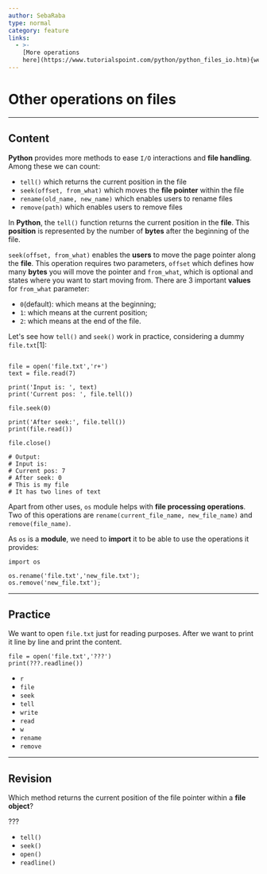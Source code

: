 ```yaml
---
author: SebaRaba
type: normal
category: feature
links:
  - >-
    [More operations
    here](https://www.tutorialspoint.com/python/python_files_io.htm){website}
---
```


# Other operations on files


---

## Content

**Python** provides more methods to ease `I/O` interactions and **file handling**. Among these we can count:

- `tell()` which returns the current position in the file
- `seek(offset, from_what)` which moves the **file pointer** within the file
- `rename(old_name, new_name)` which enables users to rename files
- `remove(path)` which enables users to remove files

In **Python**, the `tell()` function returns the current position in the **file**. This **position** is represented by the number of **bytes** after the beginning of the file.

`seek(offset, from_what)` enables the **users** to move the page pointer along the **file**. This operation requires two parameters, `offset` which defines how many **bytes** you will move the pointer and `from_what`, which is optional and states where you want to start moving from. There are 3 important **values** for `from_what` parameter:

- `0`(default): which means at the beginning;
- `1`: which means at the current position;
- `2`: which means at the end of the file.

Let's see how `tell()` and `seek()` work in practice, considering a dummy `file.txt`[1]:

```plain-text

file = open('file.txt','r+')
text = file.read(7)

print('Input is: ', text)
print('Current pos: ', file.tell())

file.seek(0)

print('After seek:', file.tell())
print(file.read())

file.close()

# Output:
# Input is:
# Current pos: 7
# After seek: 0
# This is my file
# It has two lines of text
```

Apart from other uses, `os` module helps with **file processing operations**. Two of this operations are
`rename(current_file_name, new_file_name)` and `remove(file_name)`.

As `os` is a **module**, we need to **import** it to be able to use the operations it provides:

```plain-text
import os

os.rename('file.txt','new_file.txt');
os.remove('new_file.txt');
```


---

## Practice

We want to open `file.txt` just for reading purposes. After we want to print it line by line and print the content.

```plain-text
file = open('file.txt','???')
print(???.readline())
```

- `r`
- `file`
- `seek`
- `tell`
- `write`
- `read`
- `w`
- `rename`
- `remove`


---

## Revision

Which method returns the current position of the file pointer within a **file object**?

???

- `tell()`
- `seek()`
- `open()`
- `readline()`
